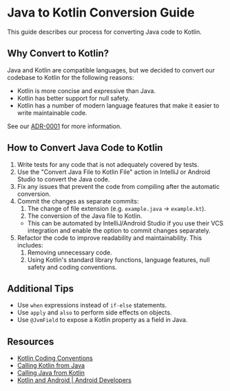 # Java to Kotlin Conversion Guide

This guide describes our process for converting Java code to Kotlin.

## Why Convert to Kotlin?

Java and Kotlin are compatible languages, but we decided to convert our codebase to Kotlin for the following reasons:

- Kotlin is more concise and expressive than Java.
- Kotlin has better support for null safety.
- Kotlin has a number of modern language features that make it easier to write maintainable code.

See our [ADR-0001](../architecture/adr/0001-switch-from-java-to-kotlin.md) for more information.

## How to Convert Java Code to Kotlin

1. Write tests for any code that is not adequately covered by tests.
2. Use the "Convert Java File to Kotlin File" action in IntelliJ or Android Studio to convert the Java code.
3. Fix any issues that prevent the code from compiling after the automatic conversion.
4. Commit the changes as separate commits:
   1. The change of file extension (e.g. `example.java` -> `example.kt`).
   2. The conversion of the Java file to Kotlin.
   - This can be automated by IntelliJ/Android Studio if you use their VCS integration and enable the option to commit changes separately.
5. Refactor the code to improve readability and maintainability. This includes:
   1. Removing unnecessary code.
   2. Using Kotlin's standard library functions, language features, null safety and coding conventions.

## Additional Tips

- Use `when` expressions instead of `if-else` statements.
- Use `apply` and `also` to perform side effects on objects.
- Use `@JvmField` to expose a Kotlin property as a field in Java.

## Resources

- [Kotlin Coding Conventions](https://kotlinlang.org/docs/coding-conventions.html)
- [Calling Kotlin from Java](https://kotlinlang.org/docs/java-to-kotlin-interop.html)
- [Calling Java from Kotlin](https://kotlinlang.org/docs/java-interop.html)
- [Kotlin and Android | Android Developers](https://developer.android.com/kotlin?hl=en)
